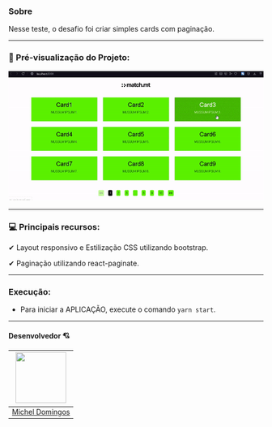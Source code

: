 ### Sobre

Nesse teste, o desafio foi criar simples cards com paginação.

---

### 👀 Pré-visualização do Projeto:

<img src="/demo/demo.gif" width="700"   />

---

### 💻 Principais recursos:

✔ Layout responsivo e Estilização CSS utilizando bootstrap.

✔ Paginação utilizando react-paginate.

---

### Execução:
- Para iniciar a APLICAÇÃO, execute o comando `yarn start`.

---

#### Desenvolvedor 💘

| <img src="https://avatars.githubusercontent.com/u/55795597?v=4" width="100" height="100" /> |
| :-----------------------------------------------------------------------------------------: |
|                     [Michel Domingos](https://github.com/micheldslive)                      |